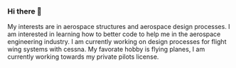 ### Hi there 👋
My interests are in aerospace structures and aerospace design processes. I am interested in learning how to better code to help me in the aerospace engineering industry.
I am currently working on design processes for flight wing systems with cessna.
My favorate hobby is flying planes, I am currently working towards my private pilots license.

<!--
**Sid-bannur/Sid-bannur** is a ✨ _special_ ✨ repository because its `README.md` (this file) appears on your GitHub profile.

Here are some ideas to get you started:

- 🔭 I’m currently working on ...
- 🌱 I’m currently learning ...
- 👯 I’m looking to collaborate on ...
- 🤔 I’m looking for help with ...
- 💬 Ask me about ...
- 📫 How to reach me: ...
- 😄 Pronouns: ...
- ⚡ Fun fact: ...
-->
